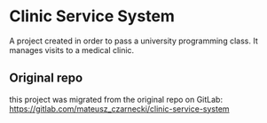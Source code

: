 # Clinic Service System

A project created in order to pass a university programming class.
It manages visits to a medical clinic.

## Original repo

this project was migrated from the original repo on GitLab:
https://gitlab.com/mateusz_czarnecki/clinic-service-system
